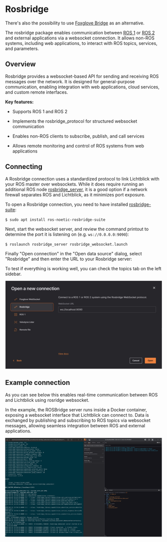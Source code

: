 # Rosbridge

<div class="warning">
 There's also the possibility to use <a href="https://docs.foxglove.dev/docs/connecting-to-data/ros-foxglove-bridge">Foxglove Bridge</a> as an alternative.
</div>

The rosbridge package enables communication between [ROS 1](../connecting-to-data/ros1.md) or [ROS 2](../connecting-to-data/ros2.md) and external applications via a websocket connection. It allows non-ROS systems, including web applications, to interact with ROS topics, services, and parameters.

## Overview 
Rosbridge provides a websocket-based API for sending and receiving ROS messages over the network. It is designed for general-purpose communication, enabling integration with web applications, cloud services, and custom remote interfaces.

**Key features:**

* Supports ROS 1 and ROS 2

* Implements the rosbridge_protocol for structured websocket communication

* Enables non-ROS clients to subscribe, publish, and call services

* Allows remote monitoring and control of ROS systems from web applications

## Connecting 

A Rosbridge connection uses a standardized protocol to link Lichtblick with your ROS master over websockets. While it does require running an additional ROS node [rosbridge_server](https://wiki.ros.org/rosbridge_server), it is a good option if a network firewall separates ROS and Lichtblick, as it minimizes port exposure.

To open a Rosbridge connection, you need to have installed [rosbridge-suite](https://wiki.ros.org/rosbridge_suite):

`$ sudo apt install ros-noetic-rosbridge-suite`

Next, start the websocket server, and review the command printout to determine the port it is listening on (e.g. `ws://0.0.0.0:9090`):

`$ roslaunch rosbridge_server rosbridge_websocket.launch`

Finally "Open connection" in the "Open data source" dialog, select "Rosbridge" and then enter the URL to your Rosbridge server:

To test if everything is working well, you can check the topics tab on the left sidebar.

![connect-to-rosbridge](images/connect-to-rosbridge.png)

## Example connection 

As you can see below this enables real-time communication between ROS and Lichtblick using rosridge websocket. 

In the example, the ROSBridge server runs inside a Docker container, exposing a websocket interface that Lichtblick can connect to. Data is exchanged by publishing and subscribing to ROS topics via websocket messages, allowing seamless integration between ROS and external applications. 

![connect-to-rosbridge-real-time](images/rosbridge-connection-to-lichtblick.png)